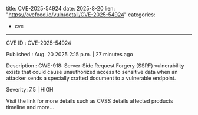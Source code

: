  
title: CVE-2025-54924
date: 2025-8-20
lien: "https://cvefeed.io/vuln/detail/CVE-2025-54924"
categories:
  - cve
---

CVE ID : CVE-2025-54924

Published :  Aug. 20
2025
2:15 p.m. | 27 minutes ago

Description : CWE-918: Server-Side Request Forgery (SSRF) vulnerability exists that could cause unauthorized access to sensitive data when an attacker sends a specially crafted document to a vulnerable endpoint.

Severity: 7.5 | HIGH

Visit the link for more details
such as CVSS details
affected products
timeline
and more...
